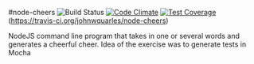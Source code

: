 #node-cheers ![Build Status](https://travis-ci.org/johnwquarles/node-cheers.svg?branch=master) [![Code Climate](https://codeclimate.com/github/johnwquarles/node-cheers/badges/gpa.svg)](https://codeclimate.com/github/johnwquarles/node-cheers) [![Test Coverage](https://codeclimate.com/github/johnwquarles/node-cheers/badges/coverage.svg)](https://codeclimate.com/github/johnwquarles/node-cheers/coverage)(https://travis-ci.org/johnwquarles/node-cheers)

NodeJS command line program that takes in one or several words and generates a cheerful cheer. Idea of the exercise was to generate tests in Mocha
